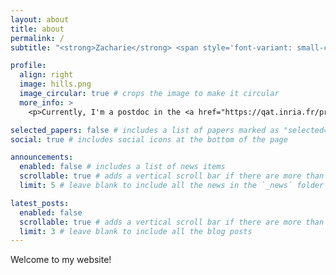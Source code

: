 ```yaml
---
layout: about
title: about
permalink: /
subtitle: "<strong>Zacharie</strong> <span style='font-variant: small-caps;'>Van Herstraeten</span>"

profile:
  align: right
  image: hills.png
  image_circular: true # crops the image to make it circular
  more_info: >
    <p>Currently, I'm a postdoc in the <a href="https://qat.inria.fr/presentation/" target="_blank" rel="noopener">Inria — QAT team</a>, located at École Normale Supérieure, 45 rue d’Ulm, Paris.</p>

selected_papers: false # includes a list of papers marked as "selected={true}"
social: true # includes social icons at the bottom of the page

announcements:
  enabled: false # includes a list of news items
  scrollable: true # adds a vertical scroll bar if there are more than 3 news items
  limit: 5 # leave blank to include all the news in the `_news` folder

latest_posts:
  enabled: false
  scrollable: true # adds a vertical scroll bar if there are more than 3 new posts items
  limit: 3 # leave blank to include all the blog posts
---
```


Welcome to my website!

